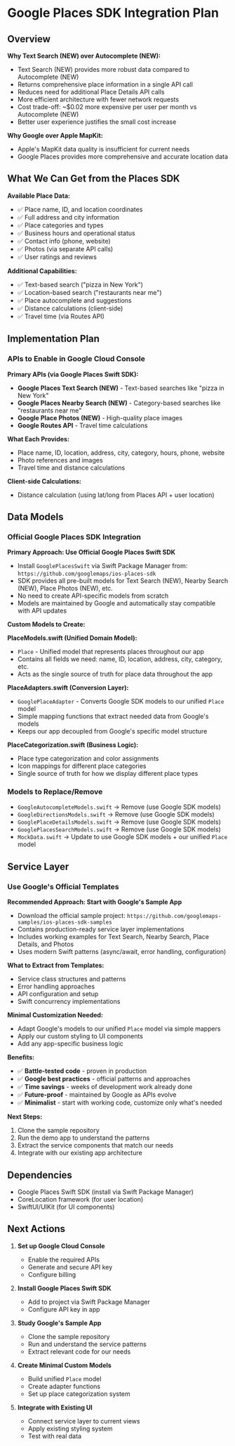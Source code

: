 # Google Places SDK Integration Plan

## Overview

**Why Text Search (NEW) over Autocomplete (NEW):**
- Text Search (NEW) provides more robust data compared to Autocomplete (NEW)
- Returns comprehensive place information in a single API call
- Reduces need for additional Place Details API calls
- More efficient architecture with fewer network requests
- Cost trade-off: ~$0.02 more expensive per user per month vs Autocomplete (NEW)
- Better user experience justifies the small cost increase

**Why Google over Apple MapKit:**
- Apple's MapKit data quality is insufficient for current needs
- Google Places provides more comprehensive and accurate location data

## What We Can Get from the Places SDK

**Available Place Data:**
- ✅ Place name, ID, and location coordinates
- ✅ Full address and city information  
- ✅ Place categories and types
- ✅ Business hours and operational status
- ✅ Contact info (phone, website)
- ✅ Photos (via separate API calls)
- ✅ User ratings and reviews

**Additional Capabilities:**
- ✅ Text-based search ("pizza in New York")
- ✅ Location-based search ("restaurants near me")
- ✅ Place autocomplete and suggestions
- ✅ Distance calculations (client-side)
- ✅ Travel time (via Routes API)

## Implementation Plan

### APIs to Enable in Google Cloud Console

**Primary APIs (via Google Places Swift SDK):**
- **Google Places Text Search (NEW)** - Text-based searches like "pizza in New York"
- **Google Places Nearby Search (NEW)** - Category-based searches like "restaurants near me"  
- **Google Place Photos (NEW)** - High-quality place images
- **Google Routes API** - Travel time calculations

**What Each Provides:**
- Place name, ID, location, address, city, category, hours, phone, website
- Photo references and images
- Travel time and distance calculations

**Client-side Calculations:**
- Distance calculation (using lat/long from Places API + user location)

## Data Models

### Official Google Places SDK Integration

**Primary Approach: Use Official Google Places Swift SDK**
- Install `GooglePlacesSwift` via Swift Package Manager from: `https://github.com/googlemaps/ios-places-sdk`
- SDK provides all pre-built models for Text Search (NEW), Nearby Search (NEW), Place Photos (NEW), etc.
- No need to create API-specific models from scratch
- Models are maintained by Google and automatically stay compatible with API updates

**Custom Models to Create:**

**PlaceModels.swift (Unified Domain Model):**
- `Place` - Unified model that represents places throughout our app
- Contains all fields we need: name, ID, location, address, city, category, etc.
- Acts as the single source of truth for place data throughout the app

**PlaceAdapters.swift (Conversion Layer):**
- `GooglePlaceAdapter` - Converts Google SDK models to our unified `Place` model
- Simple mapping functions that extract needed data from Google's models
- Keeps our app decoupled from Google's specific model structure

**PlaceCategorization.swift (Business Logic):**
- Place type categorization and color assignments
- Icon mappings for different place categories  
- Single source of truth for how we display different place types

### Models to Replace/Remove
- `GoogleAutocompleteModels.swift` → Remove (use Google SDK models)
- `GoogleDirectionsModels.swift` → Remove (use Google SDK models)
- `GooglePlaceDetailsModels.swift` → Remove (use Google SDK models)
- `GooglePlacesSearchModels.swift` → Remove (use Google SDK models)
- `MockData.swift` → Update to use Google SDK models + our unified `Place` model

## Service Layer

### Use Google's Official Templates

**Recommended Approach: Start with Google's Sample App**
- Download the official sample project: `https://github.com/googlemaps-samples/ios-places-sdk-samples`
- Contains production-ready service layer implementations
- Includes working examples for Text Search, Nearby Search, Place Details, and Photos
- Uses modern Swift patterns (async/await, error handling, configuration)

**What to Extract from Templates:**
- Service class structures and patterns
- Error handling approaches
- API configuration and setup
- Swift concurrency implementations

**Minimal Customization Needed:**
- Adapt Google's models to our unified `Place` model via simple mappers
- Apply our custom styling to UI components
- Add any app-specific business logic

**Benefits:**
- ✅ **Battle-tested code** - proven in production
- ✅ **Google best practices** - official patterns and approaches  
- ✅ **Time savings** - weeks of development work already done
- ✅ **Future-proof** - maintained by Google as APIs evolve
- ✅ **Minimalist** - start with working code, customize only what's needed

**Next Steps:**
1. Clone the sample repository
2. Run the demo app to understand the patterns
3. Extract the service components that match our needs
4. Integrate with our existing app architecture

## Dependencies
- Google Places Swift SDK (install via Swift Package Manager)
- CoreLocation framework (for user location)
- SwiftUI/UIKit (for UI components)

## Next Actions

1. **Set up Google Cloud Console**
   - Enable the required APIs
   - Generate and secure API key
   - Configure billing

2. **Install Google Places Swift SDK**
   - Add to project via Swift Package Manager
   - Configure API key in app

3. **Study Google's Sample App**
   - Clone the sample repository
   - Run and understand the service patterns
   - Extract relevant code for our needs

4. **Create Minimal Custom Models**
   - Build unified `Place` model
   - Create adapter functions
   - Set up place categorization system

5. **Integrate with Existing UI**
   - Connect service layer to current views
   - Apply existing styling system
   - Test with real data
